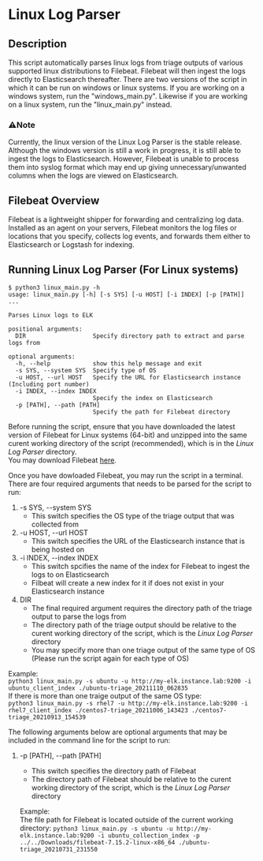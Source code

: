# Linux Log Parser
## Description
This script automatically parses linux logs from triage outputs of various supported linux distributions to Filebeat. Filebeat will then ingest the logs directly to Elasticsearch thereafter.
There are two versions of the script in which it can be run on windows or linux systems. If you are working on a windows system, run the "windows_main.py". Likewise if you are working on a linux system, run the "linux_main.py" instead.
### ⚠️Note
Currently, the linux version of the Linux Log Parser is the stable release. Although the windows version is still a work in progress, it is still able to ingest the logs to Elasticsearch. However, Filebeat is unable to process them into syslog format which may end up giving unnecessary/unwanted columns when the logs are viewed on Elasticsearch.
## Filebeat Overview
Filebeat is a lightweight shipper for forwarding and centralizing log data. Installed as an agent on your servers, Filebeat monitors the log files or locations that you specify, collects log events, and forwards them either to Elasticsearch or Logstash for indexing.
## Running Linux Log Parser (For Linux systems)
```
$ python3 linux_main.py -h
usage: linux_main.py [-h] [-s SYS] [-u HOST] [-i INDEX] [-p [PATH]] ...

Parses Linux logs to ELK

positional arguments:
  DIR                   Specify directory path to extract and parse logs from

optional arguments:
  -h, --help            show this help message and exit
  -s SYS, --system SYS  Specify type of OS
  -u HOST, --url HOST   Specify the URL for Elasticsearch instance (Including port number)
  -i INDEX, --index INDEX
                        Specify the index on Elasticsearch
  -p [PATH], --path [PATH]
                        Specify the path for Filebeat directory
```
Before running the script, ensure that you have downloaded the latest version of Filebeat for Linux systems (64-bit) and unzipped into the same curent working directory of the script (recommended), which is in the *Linux Log Parser* directory.  
You may download Filebeat [here](https://www.elastic.co/downloads/beats/filebeat).

Once you have dowloaded Filebeat, you may run the script in a terminal.  
There are four required arguments that needs to be parsed for the script to run:
1. -s SYS, --system SYS
   - This switch specifies the OS type of the triage output that was collected from
2. -u HOST, --url HOST
   - This switch specifies the URL of the Elasticsearch instance that is being hosted on
3. -i INDEX, --index INDEX
   - This switch spcifies the name of the index for Filebeat to ingest the logs to on Elasticsearch
   - Filbeat will create a new index for it if does not exist in your Elasticsearch instance
4. DIR
   - The final required argument requires the directory path of the triage output to parse the logs from
   - The directory path of the triage output should be relative to the curent working directory of the script, which is the *Linux Log Parser* directory
   - You may specify more than one triage output of the same type of OS (Please run the script again for each type of OS)

Example:  
    `python3 linux_main.py -s ubuntu -u http://my-elk.instance.lab:9200 -i ubuntu_client_index ./ubuntu-triage_20211110_062835`  
    If there is more than one traige output of the same OS type:  
    `python3 linux_main.py -s rhel7 -u http://my-elk.instance.lab:9200 -i rhel7_client_index ./centos7-triage_20211006_143423 ./centos7-triage_20210913_154539`

The following arguments below are optional arguments that may be included in the command line for the script to run:
1. -p [PATH], --path [PATH]
   - This switch specifies the directory path of Filebeat
   - The directory path of Filebeat should be relative to the curent working directory of the script, which is the *Linux Log Parser* directory

    Example:  
        The file path for Filebeat is located outside of the current working directory:
        `python3 linux_main.py -s ubuntu -u http://my-elk.instance.lab:9200 -i ubuntu_collection_index -p ../../Downloads/filebeat-7.15.2-linux-x86_64 ./ubuntu-triage_20210731_231550`
